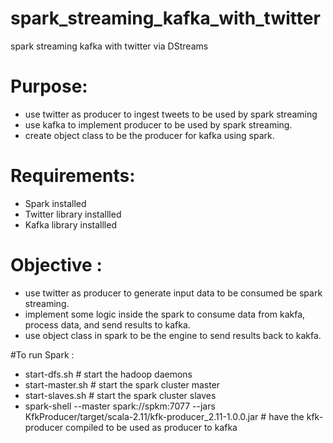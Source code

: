 # spark_streaming_kafka_with_twitter
spark streaming kafka with twitter via DStreams

# Purpose:
- use twitter as producer to ingest tweets to be used by spark streaming 
- use kafka to implement producer to be used by spark streaming.
- create object class to be the producer for kafka using spark.

# Requirements:
- Spark installed
- Twitter library installled
- Kafka library installled

# Objective :
- use twitter as producer to generate input data to be consumed be spark streaming.
- implement some logic inside the spark to consume data from kakfa, process data, and send results to kafka.
- use object class in spark to be the engine to send results back to kakfa.

#To run Spark :
- start-dfs.sh      # start the hadoop daemons
- start-master.sh   # start the spark cluster master 
- start-slaves.sh   # start the spark cluster slaves
- spark-shell --master spark://spkm:7077 --jars KfkProducer/target/scala-2.11/kfk-producer_2.11-1.0.0.jar   # have the kfk-producer compiled to be used as producer to kafka